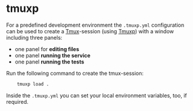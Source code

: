 # tmuxp

For a predefined development environment the `.tmuxp.yml` configuration can
be used to create a [Tmux](../../../references/index.html#tmux)-session
(using [Tmuxp](../../../references/index.html#tmuxp)) with a window including
three panels:

* one panel for **editing files**
* one panel **running the service**
* one panel **running the tests**

Run the following command to create the tmux-session:

```bash
    tmuxp load .
```

Inside the `.tmuxp.yml` you can set your local environment variables, too, if
required.
